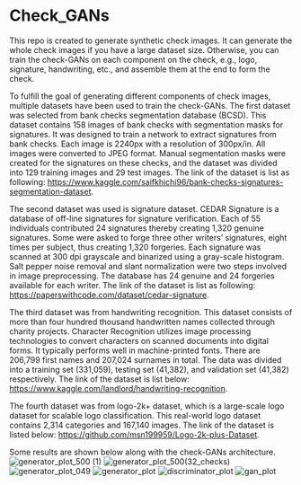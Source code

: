 # Check_GANs
This repo is created to generate synthetic check images. It can generate the whole check images if you have a large dataset size. 
Otherwise, you can train the check-GANs on each component on the check, e.g., logo, signature, handwriting, etc., and assemble them at the end to form the check.


To fulfill the goal of generating different components of check images, multiple datasets have been used to train the check-GANs. The first dataset was selected from bank checks segmentation database (BCSD). This dataset contains 158 images of bank checks with segmentation masks for signatures. It was designed to train a network to extract signatures from bank checks. Each image is 2240px with a resolution of 300px/in. All images were converted to JPEG format. Manual segmentation masks were created for the signatures on these checks, and the dataset was divided into 129 training images and 29 test images. The link of the dataset is list as following: https://www.kaggle.com/saifkhichi96/bank-checks-signatures-segmentation-dataset.


The second dataset was used is signature dataset. CEDAR Signature is a database of off-line signatures for signature verification. Each of 55 individuals contributed 24 signatures thereby creating 1,320 genuine signatures. Some were asked to forge three other writers’ signatures, eight times per subject, thus creating 1,320 forgeries. Each signature was scanned at 300 dpi grayscale and binarized using a gray-scale histogram. Salt pepper noise removal and slant normalization were two steps involved in image preprocessing. The database has 24 genuine and 24 forgeries available for each writer. The link of the dataset is list as following: https://paperswithcode.com/dataset/cedar-signature.

The third dataset was from handwriting recognition. This dataset consists of more than four hundred thousand handwritten names collected through charity projects. Character Recognition utilizes image processing technologies to convert characters on scanned documents into digital forms. It typically performs well in machine-printed fonts. There are 206,799 first names and 207,024 surnames in total. The data was divided into a training set (331,059), testing set (41,382), and validation set (41,382) respectively. The link of the dataset is list below: https://www.kaggle.com/landlord/handwriting-recognition.


The fourth dataset was from logo-2k+ dataset, which is a large-scale logo dataset for scalable logo classification. This real-world logo dataset contains 2,314 categories and 167,140 images. The link of the dataset is listed below: https://github.com/msn199959/Logo-2k-plus-Dataset.



Some results are shown below along with the check-GANs architecture. 
![generator_plot_500 (1)](https://user-images.githubusercontent.com/62029679/152683304-fb212b96-2b9a-4600-92ec-342d9c5abb7c.png)
![generator_plot_500(32_checks)](https://user-images.githubusercontent.com/62029679/152683310-2eb88f97-15f3-40af-8574-69136ff0c54d.png)
![generator_plot_049](https://user-images.githubusercontent.com/62029679/152683386-1e431459-8e84-4f15-ba02-1c1bdb055b0c.png)
![generator_plot](https://user-images.githubusercontent.com/62029679/152683427-cb0f739d-472a-44c5-b4a5-c4aef30b989b.png)
![discriminator_plot](https://user-images.githubusercontent.com/62029679/152683436-645fadc5-6c72-4da1-8331-272659590fa2.png)
![gan_plot](https://user-images.githubusercontent.com/62029679/152683438-c0b06d31-b673-4a57-a63e-e1a054047d61.png)

